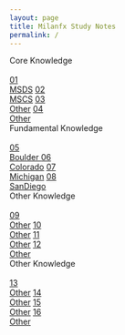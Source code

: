 ```yaml
---
layout: page
title: Milanfx Study Notes
permalink: /
---
```


<div class="row">
  <div class="btn text">
    <div class="btn name">Core Knowledge</div><br>
    <div class="row" style="grid-template-columns: 1fr 1fr 1fr 1fr;">
      <a href="/01-MSDS/" class="btn box1">01<br>MSDS</a>
      <a href="/02-MSCS/" class="btn box2">02<br>MSCS</a>
      <a href="/#/"       class="btn box1">03<br>Other</a>
      <a href="/#/"       class="btn box2">04<br>Other</a>
    </div>
  </div>
</div>

<div class="row2">
  <div class="btn text">
    <div class="btn name">Fundamental Knowledge</div><br>
    <div class="row2" style="grid-template-columns: 1fr 1fr 1fr 1fr;">
      <a href="/05-Boulder/"  class="btn box2">05<br>Boulder </a>
      <a href="/06-Colorado/" class="btn box1">06<br>Colorado</a>
      <a href="/07-Michigan/" class="btn box2">07<br>Michigan</a>
      <a href="/08-SanDiego/" class="btn box1">08<br>SanDiego</a>
    </div>
  </div>
</div>

<div class="row2">
  <div class="btn text">
    <div class="btn name">Other Knowledge</div><br>
    <div class="row2" style="grid-template-columns: 1fr 1fr 1fr 1fr;">
      <a href="/#/" class="btn box1">09<br>Other</a>
      <a href="/#/" class="btn box2">10<br>Other</a>
      <a href="/#/" class="btn box1">11<br>Other</a>
      <a href="/#/" class="btn box2">12<br>Other</a>
    </div>
  </div>
</div>

<div class="row2">
  <div class="btn text">
    <div class="btn name">Other Knowledge</div><br>
    <div class="row2" style="grid-template-columns: 1fr 1fr 1fr 1fr;">
      <a href="/#/" class="btn box2">13<br>Other</a>
      <a href="/#/" class="btn box1">14<br>Other</a>
      <a href="/#/" class="btn box2">15<br>Other</a>
      <a href="/#/" class="btn box1">16<br>Other</a>
    </div>
  </div>
</div>